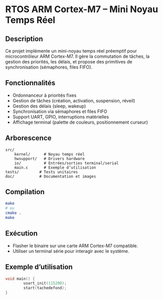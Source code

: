 
# RTOS ARM Cortex-M7 – Mini Noyau Temps Réel

## Description

Ce projet implémente un mini-noyau temps réel préemptif pour microcontrôleur ARM Cortex-M7. Il gère la commutation de tâches, la gestion des priorités, les délais, et propose des primitives de synchronisation (sémaphores, files FIFO).

## Fonctionnalités

- Ordonnanceur à priorités fixes
- Gestion de tâches (création, activation, suspension, réveil)
- Gestion des délais (sleep, wakeup)
- Synchronisation via sémaphores et files FIFO
- Support UART, GPIO, interruptions matérielles
- Affichage terminal (palette de couleurs, positionnement curseur)

## Arborescence

```
src/
	kernel/      # Noyau temps réel
	hwsupport/   # Drivers hardware
	io/          # Entrées/sorties terminal/serial
	main.c       # Exemple d’utilisation
tests/         # Tests unitaires
doc/           # Documentation et images
```

## Compilation

```sh
make
# ou
cmake .
make
```

## Exécution

- Flasher le binaire sur une carte ARM Cortex-M7 compatible.
- Utiliser un terminal série pour interagir avec le système.

## Exemple d’utilisation

```c
void main() {
		usart_init(115200);
		start(tachedefond);
}
```
